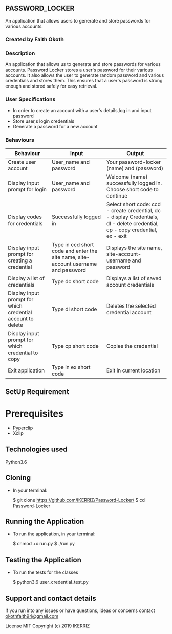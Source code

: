 ## PASSWORD_LOCKER
An application that allows users to generate and store passwords for various accounts.
### Created by Faith Okoth
### Description
An application that allows us to generate and store passwords for various accounts. Password Locker stores a user's password for their various accounts. It also allows the user to generate random password and various credentials and stores them. This ensures that a user's password is strong enough and stored safely for easy retrieval.


### User Specifications
* In order to create an account with a user's details,log in and input password
* Store user,s login credentials
* Generate a password for a new account

### Behaviours
|Behaviour   | Input    | Output  |
|------------|----------|---------|
|Create user account | User_name and password|Your password-locker (name)  and (password)|
|Display input prompt for login|User_name and password| Welcome (name) successfully logged in. Choose short code to continue|
|Display codes for credentials |Successfully logged in|Select short code: ccd - create credential, dc - display Credentials, dl - delete credential, cp - copy credential, ex - exit|
|Display input prompt for creating a credential|Type in ccd short code and enter the site name, site-account username and password|Displays the site name, site-account-username and password|
|Display a list of credentials| Type dc short code |Displays a list of saved account credentials|
|Display input prompt for which credential account to delete|Type  dl short code |Deletes the selected credential account|
|Display input prompt for which credential to copy|Type  cp short code|Copies the credential|
|Exit application|Type in ex short code|Exit in current location|

## SetUp Requirement

# Prerequisites
* Pyperclip
* Xclip
 ## Technologies used
 Python3.6

 ## Cloning
* In your terminal:

  $ git clone https://github.com/IKERRIZ/Password-Locker/
  $ cd Password-Locker
 ## Running the Application
* To run the application, in your terminal:

  $ chmod +x run.py
  $ ./run.py
## Testing the Application
* To run the tests for the classes

  $ python3.6 user_credential_test.py

## Support and contact details
If you run into any issues or have questions, ideas or concerns contact okothfaith94@gmail.com

License
MIT Copyright (c) 2019 IKERRIZ
